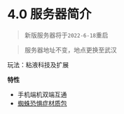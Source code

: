 # 4.0 服务器简介

> 新版服务器将于`2022-6-18`重启

> 服务器地址不变，地点更换至武汉

玩法：粘液科技及扩展

**特性**

- 手机端机双端互通
- [蜘蛛恐惧症材质包](4-spider.md)